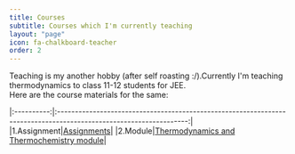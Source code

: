 ```yaml
---
title: Courses
subtitle: Courses which I'm currently teaching 
layout: "page"
icon: fa-chalkboard-teacher
order: 2
---
```


Teaching is my another hobby (after self roasting :/).Currently I'm teaching thermodynamics to class 11-12 students for JEE.<br/>
Here are the course materials for the same:<br/>

|:----------:|:------------------------------------------------------------------------------------------------------------------:|
|1.Assignment|[Assignments](https://github.com/Gargantua1605/gargantua1605.github.io/files/6487782/Thermodynamics.Assignments.pdf)|
|2.Module|[Thermodynamics and Thermochemistry module](https://github.com/Gargantua1605/gargantua1605.github.io/files/6310447/Thermodynamics.and.Thermochemistry.pdf)|


<!--

3.Recordings[Class Video Recordings Folder](https://drive.google.com/drive/folders/1fMyk7Z9f2Dr5d_l0GuxH613RqeKDd_4r?usp=sharing)<br/>
4.Class-1 18/4/2021 [Thermo Notes 18-4-21 ](https://github.com/Gargantua1605/gargantua1605.github.io/files/6350399/Thermo.Notes.18-4-21.pdf)<br/>
5.Class-2 24/4/2021 [Thermo Notes 24-4-21](https://github.com/Gargantua1605/gargantua1605.github.io/files/6369947/Thermo.Notes.24-4-21.pdf)<br/>
6.Doubts_discussion 24/4/2021 [Doubt_session_24April](https://github.com/Gargantua1605/gargantua1605.github.io/files/6369959/Doubt_session_24April.pdf)<br/>
7.Solutions to last 2 problems of 24 April Notes [24 April Notes_Problems_Solutions](https://github.com/Gargantua1605/gargantua1605.github.io/files/6392490/24.April.Notes_Problems_Solutions.pdf)<br/>
8.Doubts_discussion 1/5/2021 [Doubt_session_1May](https://github.com/Gargantua1605/gargantua1605.github.io/files/6409465/Doubt_session_1May.pdf)<br/>
9.Class-3 1/5/2021 [Thermo Notes 1-5-21](https://github.com/Gargantua1605/gargantua1605.github.io/files/6411177/Thermo.Notes.1-5-21.pdf)<br/>
10.Handout on Graphs in Thermodynamic Process [Graphs](https://github.com/Gargantua1605/gargantua1605.github.io/files/6416248/Graphs.pdf)<br/>
11.Class-4 3/5/2021 [Thermo Notes 3-5-21](https://github.com/Gargantua1605/gargantua1605.github.io/files/6419035/Thermo.Notes.3-5-21.pdf)<br/>
12.Doubts_discussion 1/5/2021[Doubts_session_8May](https://github.com/Gargantua1605/gargantua1605.github.io/files/6447152/Doubts_8.May)<br/>
13.Class-5 8/5/2021 [Thermo Notes 8-5-21](https://github.com/Gargantua1605/gargantua1605.github.io/files/6447148/Thermo.Notes.8.may.pdf)<br/>
14.[Thermodynamics Test 1](https://github.com/Gargantua1605/gargantua1605.github.io/files/6454402/Thermodynamics.Test.1.pdf)<br/>
15.[Thermodynamics Test 1 Ans Key](https://github.com/Gargantua1605/gargantua1605.github.io/files/6454408/Thermodynamics.Test.1.ans.key.pdf)<br/>
16.[Thermodynamics Test 1 Solutions](https://github.com/Gargantua1605/gargantua1605.github.io/files/6454413/Thermodynamics.Test.1.Solutions.pdf)<br/>
17.Class-6 10/5/2021 [Thermo Notes 10-5-21](https://github.com/Gargantua1605/gargantua1605.github.io/files/6454416/Thermo.Notes.10.May.pdf)<br/>
18.Doubts_discussion 15/5/2021[Doubts_session_15May](https://github.com/Gargantua1605/gargantua1605.github.io/files/6487778/Doubts.15.may.pdf)<br/>
19.Class-7 15/5/2021 [Thermo Notes 15-5-21](https://github.com/Gargantua1605/gargantua1605.github.io/files/6487781/Thermo.Notes.15.May.pdf)<br/>
20.Class-8 17/5/2021 [Thermo Notes 17-5-21](https://github.com/Gargantua1605/gargantua1605.github.io/files/6499483/Thermo.Notes.17.may.pdf)<br/>

-->


















